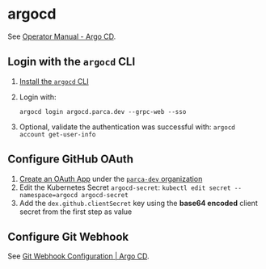# argocd

See [Operator Manual - Argo CD](https://argo-cd.readthedocs.io/en/stable/operator-manual/).

## Login with the `argocd` CLI

1. [Install the `argocd` CLI](https://argo-cd.readthedocs.io/en/stable/cli_installation/)
2. Login with:

   ```shell
   argocd login argocd.parca.dev --grpc-web --sso
   ```

3. Optional, validate the authentication was successful with: `argocd account get-user-info`

## Configure GitHub OAuth

1. [Create an OAuth App](https://docs.github.com/en/apps/oauth-apps/building-oauth-apps/creating-an-oauth-app) under the [`parca-dev` organization](https://github.com/organizations/parca-dev/settings/applications)
2. Edit the Kubernetes Secret `argocd-secret`: `kubectl edit secret --namespace=argocd argocd-secret`
3. Add the `dex.github.clientSecret` key using the **base64 encoded** client secret from the first step as value

## Configure Git Webhook

See [Git Webhook Configuration | Argo CD](https://argo-cd.readthedocs.io/en/stable/operator-manual/webhook/).
